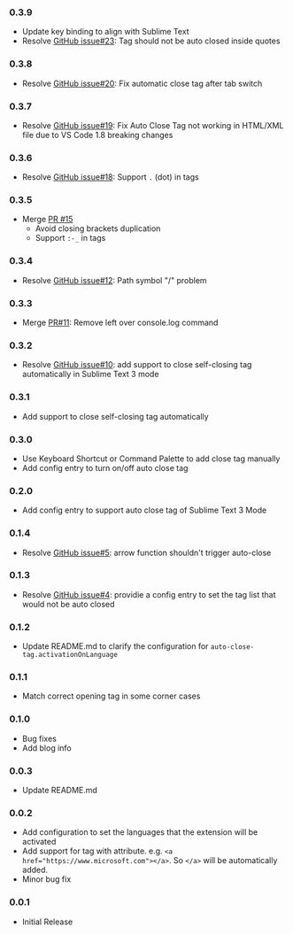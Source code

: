 ### 0.3.9
* Update key binding to align with Sublime Text
* Resolve [GitHub issue#23](https://github.com/formulahendry/vscode-auto-close-tag/issues/23): Tag should not be auto closed inside quotes

### 0.3.8
* Resolve [GitHub issue#20](https://github.com/formulahendry/vscode-auto-close-tag/issues/20): Fix automatic close tag after tab switch

### 0.3.7
* Resolve [GitHub issue#19](https://github.com/formulahendry/vscode-auto-close-tag/issues/19): Fix Auto Close Tag not working in HTML/XML file due to VS Code 1.8 breaking changes

### 0.3.6
* Resolve [GitHub issue#18](https://github.com/formulahendry/vscode-auto-close-tag/issues/18): Support `.` (dot) in tags

### 0.3.5
* Merge [PR #15](https://github.com/formulahendry/vscode-auto-close-tag/pull/15)
  * Avoid closing brackets duplication
  * Support `:-_` in tags

### 0.3.4
* Resolve [GitHub issue#12](https://github.com/formulahendry/vscode-auto-close-tag/issues/12): Path symbol "/" problem

### 0.3.3
* Merge [PR#11](https://github.com/formulahendry/vscode-auto-close-tag/pull/11): Remove left over console.log command

### 0.3.2
* Resolve [GitHub issue#10](https://github.com/formulahendry/vscode-auto-close-tag/issues/10): add support to close self-closing tag automatically in Sublime Text 3 mode

### 0.3.1
* Add support to close self-closing tag automatically

### 0.3.0
* Use Keyboard Shortcut or Command Palette to add close tag manually
* Add config entry to turn on/off auto close tag

### 0.2.0
* Add config entry to support auto close tag of Sublime Text 3 Mode

### 0.1.4
* Resolve [GitHub issue#5](https://github.com/formulahendry/vscode-auto-close-tag/issues/5): arrow function shouldn't trigger auto-close

### 0.1.3
* Resolve [GitHub issue#4](https://github.com/formulahendry/vscode-auto-close-tag/issues/4): providie a config entry to set the tag list that would not be auto closed

### 0.1.2
* Update README.md to clarify the configuration for `auto-close-tag.activationOnLanguage`

### 0.1.1
* Match correct opening tag in some corner cases

### 0.1.0
* Bug fixes
* Add blog info 

### 0.0.3
* Update README.md

### 0.0.2
* Add configuration to set the languages that the extension will be activated
* Add support for tag with attribute. e.g. `<a href="https://www.microsoft.com"></a>`. So `</a>` will be automatically added.
* Minor bug fix

### 0.0.1
* Initial Release